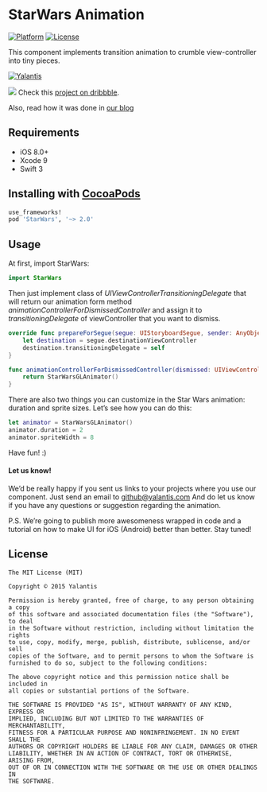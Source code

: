 # StarWars Animation
[![Platform](http://img.shields.io/badge/platform-iOS-blue.svg?style=flat)](http://cocoapods.org/?q=YALSideMenu) [![License](http://img.shields.io/badge/license-MIT-green.svg?style=flat)](https://github.com/Yalantis/Side-Menu.iOS/blob/master/LICENSE)

This component implements transition animation to crumble view-controller into tiny pieces.

[![Yalantis](https://raw.githubusercontent.com/Yalantis/PullToRefresh/develop/PullToRefreshDemo/Resources/badge_dark.png)](https://yalantis.com/?utm_source=github)

<img src="https://yalantis-com.s3.amazonaws.com/uploads/ckeditor/pictures/49/content_star_wars-shot__1_.gif" />
Check this <a href="https://dribbble.com/shots/2109991-Star-Wars-App-concept">project on dribbble</a>.

Also, read how it was done in [our blog](https://yalantis.com/blog/uidynamics-uikit-or-opengl-3-types-of-ios-animations-for-the-star-wars/)

## Requirements

- iOS 8.0+
- Xcode 9
- Swift 3

## Installing with [CocoaPods](https://cocoapods.org)

```ruby
use_frameworks!
pod 'StarWars', '~> 2.0'
```

## Usage

At first, import StarWars:

```swift
import StarWars
```

Then just implement class of *UIViewControllerTransitioningDelegate* that will return our animation form method *animationControllerForDismissedController* and assign it to *transitioningDelegate* of viewController that you want to dismiss.

```swift
override func prepareForSegue(segue: UIStoryboardSegue, sender: AnyObject?) {
    let destination = segue.destinationViewController
    destination.transitioningDelegate = self
}

func animationControllerForDismissedController(dismissed: UIViewController) -> UIViewControllerAnimatedTransitioning? {
    return StarWarsGLAnimator()
}
```

There are also two things you can customize in the Star Wars animation: duration and sprite sizes. 
Let’s see how you can do this:

```swift
let animator = StarWarsGLAnimator()
animator.duration = 2
animator.spriteWidth = 8
```

Have fun! :)

#### Let us know!

We’d be really happy if you sent us links to your projects where you use our component. Just send an email to github@yalantis.com And do let us know if you have any questions or suggestion regarding the animation. 

P.S. We’re going to publish more awesomeness wrapped in code and a tutorial on how to make UI for iOS (Android) better than better. Stay tuned!

## License

	The MIT License (MIT)

	Copyright © 2015 Yalantis

	Permission is hereby granted, free of charge, to any person obtaining a copy
	of this software and associated documentation files (the "Software"), to deal
	in the Software without restriction, including without limitation the rights
	to use, copy, modify, merge, publish, distribute, sublicense, and/or sell
	copies of the Software, and to permit persons to whom the Software is
	furnished to do so, subject to the following conditions:

	The above copyright notice and this permission notice shall be included in
	all copies or substantial portions of the Software.

	THE SOFTWARE IS PROVIDED "AS IS", WITHOUT WARRANTY OF ANY KIND, EXPRESS OR
	IMPLIED, INCLUDING BUT NOT LIMITED TO THE WARRANTIES OF MERCHANTABILITY,
	FITNESS FOR A PARTICULAR PURPOSE AND NONINFRINGEMENT. IN NO EVENT SHALL THE
	AUTHORS OR COPYRIGHT HOLDERS BE LIABLE FOR ANY CLAIM, DAMAGES OR OTHER
	LIABILITY, WHETHER IN AN ACTION OF CONTRACT, TORT OR OTHERWISE, ARISING FROM,
	OUT OF OR IN CONNECTION WITH THE SOFTWARE OR THE USE OR OTHER DEALINGS IN
	THE SOFTWARE.

